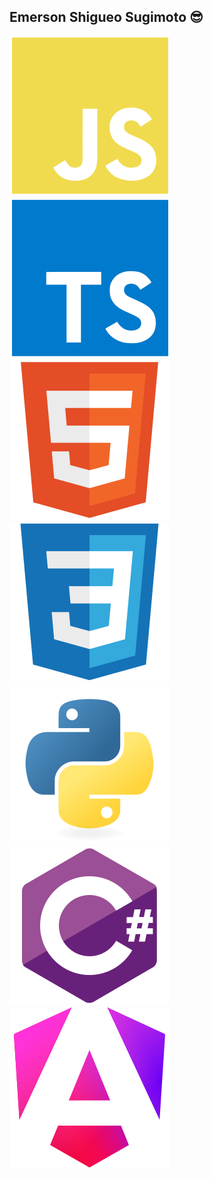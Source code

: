## Emerson Shigueo Sugimoto 😎

![JavaScript](https://raw.githubusercontent.com/devicons/devicon/master/icons/javascript/javascript-plain.svg)
![TypeScript](https://raw.githubusercontent.com/devicons/devicon/master/icons/typescript/typescript-plain.svg)
![HTML5](https://raw.githubusercontent.com/devicons/devicon/master/icons/html5/html5-original.svg)
![CSS3](https://raw.githubusercontent.com/devicons/devicon/master/icons/css3/css3-original.svg)
![Python](https://raw.githubusercontent.com/devicons/devicon/master/icons/python/python-original.svg)
![C#](https://raw.githubusercontent.com/devicons/devicon/master/icons/csharp/csharp-original.svg)
![Angular](https://raw.githubusercontent.com/devicons/devicon/master/icons/angular/angular-original.svg)


<!--
**surfx/surfx** is a ✨ _special_ ✨ repository because its `README.md` (this file) appears on your GitHub profile.

Here are some ideas to get you started:

- 🔭 I’m currently working on ...
- 🌱 I’m currently learning ...
- 👯 I’m looking to collaborate on ...
- 🤔 I’m looking for help with ...
- 💬 Ask me about ...
- 📫 How to reach me: ...
- 😄 Pronouns: ...
- ⚡ Fun fact: ...
-->
